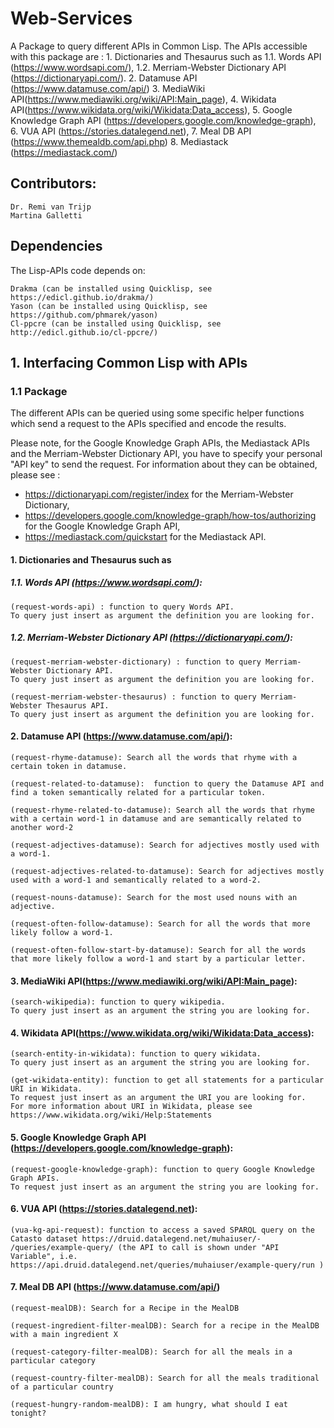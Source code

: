 # Web-Services

A Package to query different APIs in Common Lisp. The APIs accessible with this package are : 
      1. Dictionaries and Thesaurus such as 
         1.1. Words API (https://www.wordsapi.com/),
         1.2. Merriam-Webster Dictionary API (https://dictionaryapi.com/).
      2. Datamuse API (https://www.datamuse.com/api/)
      3. MediaWiki API(https://www.mediawiki.org/wiki/API:Main_page), 
      4. Wikidata API(https://www.wikidata.org/wiki/Wikidata:Data_access),
      5. Google Knowledge Graph API (https://developers.google.com/knowledge-graph), 
      6. VUA API (https://stories.datalegend.net), 
      7. Meal DB API (https://www.themealdb.com/api.php)
      8. Mediastack (https://mediastack.com/)
       
## Contributors:

    Dr. Remi van Trijp
    Martina Galletti
    
## Dependencies

The Lisp-APIs code depends on:

    Drakma (can be installed using Quicklisp, see https://edicl.github.io/drakma/)
    Yason (can be installed using Quicklisp, see https://github.com/phmarek/yason)
    Cl-ppcre (can be installed using Quicklisp, see http://edicl.github.io/cl-ppcre/)

## 1. Interfacing Common Lisp with APIs

### 1.1 Package

The different APIs can be queried using some specific helper functions which send a request to the APIs specified and encode the results. 

Please note, for the Google Knowledge Graph APIs, the Mediastack APIs and the Merriam-Webster Dictionary API, you have to specify your personal "API key" to send the request. For information about they can be obtained, please see : 

- https://dictionaryapi.com/register/index for the Merriam-Webster Dictionary,
- https://developers.google.com/knowledge-graph/how-tos/authorizing for the Google Knowledge Graph API,
- https://mediastack.com/quickstart for the Mediastack API.

#### 1. Dictionaries and Thesaurus such as 

#####  1.1. Words API (https://www.wordsapi.com/): 
    
    (request-words-api) : function to query Words API. 
    To query just insert as argument the definition you are looking for. 
 
##### 1.2. Merriam-Webster Dictionary API (https://dictionaryapi.com/):   
 
    (request-merriam-webster-dictionary) : function to query Merriam-Webster Dictionary API. 
    To query just insert as argument the definition you are looking for. 
    
    (request-merriam-webster-thesaurus) : function to query Merriam-Webster Thesaurus API. 
    To query just insert as argument the definition you are looking for. 
    
#### 2. Datamuse API (https://www.datamuse.com/api/):
    
    (request-rhyme-datamuse): Search all the words that rhyme with a certain token in datamuse.
    
    (request-related-to-datamuse):  function to query the Datamuse API and find a token semantically related for a particular token.
    
    (request-rhyme-related-to-datamuse): Search all the words that rhyme with a certain word-1 in datamuse and are semantically related to another word-2
    
    (request-adjectives-datamuse): Search for adjectives mostly used with a word-1.
    
    (request-adjectives-related-to-datamuse): Search for adjectives mostly used with a word-1 and semantically related to a word-2.
    
    (request-nouns-datamuse): Search for the most used nouns with an adjective.
    
    (request-often-follow-datamuse): Search for all the words that more likely follow a word-1.
    
    (request-often-follow-start-by-datamuse): Search for all the words that more likely follow a word-1 and start by a particular letter.
    
#### 3. MediaWiki API(https://www.mediawiki.org/wiki/API:Main_page): 

    (search-wikipedia): function to query wikipedia. 
    To query just insert as an argument the string you are looking for. 
 
#### 4. Wikidata API(https://www.wikidata.org/wiki/Wikidata:Data_access):

    (search-entity-in-wikidata): function to query wikidata. 
    To query just insert as an argument the string you are looking for. 
    
    (get-wikidata-entity): function to get all statements for a particular URI in Wikidata. 
    To request just insert as an argument the URI you are looking for. 
    For more information about URI in Wikidata, please see https://www.wikidata.org/wiki/Help:Statements 
    
#### 5. Google Knowledge Graph API (https://developers.google.com/knowledge-graph): 
 
    (request-google-knowledge-graph): function to query Google Knowledge Graph APIs. 
    To request just insert as an argument the string you are looking for.

#### 6. VUA API (https://stories.datalegend.net): 
 
    (vua-kg-api-request): function to access a saved SPARQL query on the Catasto dataset https://druid.datalegend.net/muhaiuser/-  /queries/example-query/ (the API to call is shown under "API Variable", i.e.  https://api.druid.datalegend.net/queries/muhaiuser/example-query/run )
    
#### 7. Meal DB API (https://www.datamuse.com/api/)

    (request-mealDB): Search for a Recipe in the MealDB
    
    (request-ingredient-filter-mealDB): Search for a recipe in the MealDB with a main ingredient X
    
    (request-category-filter-mealDB): Search for all the meals in a particular category
    
    (request-country-filter-mealDB): Search for all the meals traditional of a particular country
    
    (request-hungry-random-mealDB): I am hungry, what should I eat tonight?
